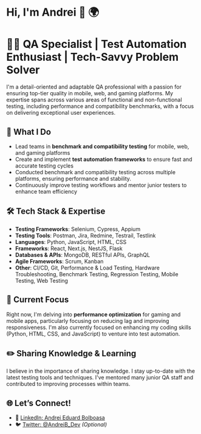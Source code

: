 # Hi, I'm Andrei 👋 🌍

# 🧑‍💻 **QA Specialist** | **Test Automation Enthusiast** | **Tech-Savvy Problem Solver**

I'm a detail-oriented and adaptable QA professional with a passion for ensuring top-tier quality in mobile, web, and gaming platforms. My expertise spans across various areas of functional and non-functional testing, including performance and compatibility benchmarks, with a focus on delivering exceptional user experiences.

## 🌟 **What I Do**
- Lead teams in **benchmark and compatibility testing** for mobile, web, and gaming platforms
- Create and implement **test automation frameworks** to ensure fast and accurate testing cycles
- Conducted benchmark and compatibility testing across multiple platforms, ensuring performance and stability.
- Continuously improve testing workflows and mentor junior testers to enhance team efficiency

## 🛠️ **Tech Stack & Expertise**
- **Testing Frameworks**: Selenium, Cypress, Appium
- **Testing Tools**: Postman, Jira, Redmine, Testrail, Testlink
- **Languages**: Python, JavaScript, HTML, CSS
- **Frameworks**: React, Next.js, NestJS, Flask
- **Databases & APIs**: MongoDB, RESTful APIs, GraphQL
- **Agile Frameworks**: Scrum, Kanban
- **Other**: CI/CD, Git, Performance & Load Testing, Hardware Troubleshooting, Benchmark Testing, Regression Testing, Mobile Testing, Web Testing

## 🔭 **Current Focus**
Right now, I'm delving into **performance optimization** for gaming and mobile apps, particularly focusing on reducing lag and improving responsiveness. I'm also currently focused on enhancing my coding skills (Python, HTML, CSS, and JavaScript) to venture into test automation.

## ✏️ **Sharing Knowledge & Learning**
I believe in the importance of sharing knowledge. I stay up-to-date with the latest testing tools and techniques. I've mentored many junior QA staff and contributed to improving processes within teams.

## 🌐 **Let’s Connect!**
- 🔗 [LinkedIn: Andrei Eduard Bolboasa](https://www.linkedin.com/in/andrei-bolboasa/)
- 🐦 [Twitter: @AndreiB_Dev](#) *(Optional)*

<!--
**andreibobo/andreibobo** is a ✨ _special_ ✨ repository because its `README.md` (this file) appears on your GitHub profile.

Here are some ideas to get you started:

- 🔭 I’m currently working on ...
- 🌱 I’m currently learning ...
- 👯 I’m looking to collaborate on ...
- 🤔 I’m looking for help with ...
- 💬 Ask me about ...
- 📫 How to reach me: ...
- 😄 Pronouns: ...
- ⚡ Fun fact: ...
-->
